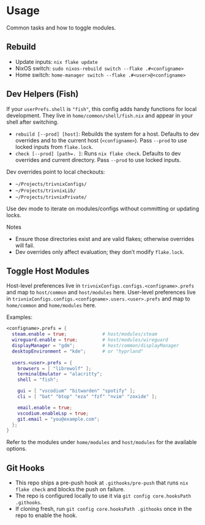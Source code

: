 # Usage

Common tasks and how to toggle modules.

## Rebuild

- Update inputs: `nix flake update`
- NixOS switch: `sudo nixos-rebuild switch --flake .#<configname>`
- Home switch: `home-manager switch --flake .#<user>@<configname>`

## Dev Helpers (Fish)

If your `userPrefs.shell` is `"fish"`, this config adds handy functions for local development. They live in `home/common/shell/fish.nix` and appear in your shell after switching.

- `rebuild [--prod] [host]`: Rebuilds the system for a host. Defaults to dev overrides and to the current host (`<configname>`). Pass `--prod` to use locked inputs from `flake.lock`.
- `check [--prod] [path=. ]`: Runs `nix flake check`. Defaults to dev overrides and current directory. Pass `--prod` to use locked inputs.

Dev overrides point to local checkouts:
- `~/Projects/trivnixConfigs/`
- `~/Projects/trivnixLib/`
- `~/Projects/trivnixPrivate/`

Use dev mode to iterate on modules/configs without committing or updating locks.

Notes

- Ensure those directories exist and are valid flakes; otherwise overrides will fail.
- Dev overrides only affect evaluation; they don’t modify `flake.lock`.

## Toggle Host Modules

Host-level preferences live in `trivnixConfigs.configs.<configname>.prefs` and map to `host/common` and `host/modules` here.
User-level preferences live in `trivnixConfigs.configs.<configname>.users.<user>.prefs` and map to `home/common` and `home/modules` here.

Examples:

```nix
<configname>.prefs = {
  steam.enable = true;             # host/modules/steam
  wireguard.enable = true;         # host/modules/wireguard
  displayManager = "gdm";          # host/common/displayManager
  desktopEnvironment = "kde";      # or "hyprland"
  
  users.<user>.prefs = {
    browsers = [ "librewolf" ];
    terminalEmulator = "alacritty";
    shell = "fish";

    gui = [ "vscodium" "bitwarden" "spotify" ];
    cli = [ "bat" "btop" "eza" "fzf" "nvim" "zoxide" ];

    email.enable = true;
    vscodium.enableLsp = true;
    git.email = "you@example.com";
  };
}
```

Refer to the modules under `home/modules` and `host/modules` for the available options.

## Git Hooks

- This repo ships a pre-push hook at `.githooks/pre-push` that runs `nix flake check` and blocks the push on failure.
- The repo is configured locally to use it via `git config core.hooksPath .githooks`.
- If cloning fresh, run `git config core.hooksPath .githooks` once in the repo to enable the hook.
